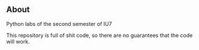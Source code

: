 ## About

Python labs of the second semester of IU7

This repository is full of shit code, so there are no guarantees that the code will work.
